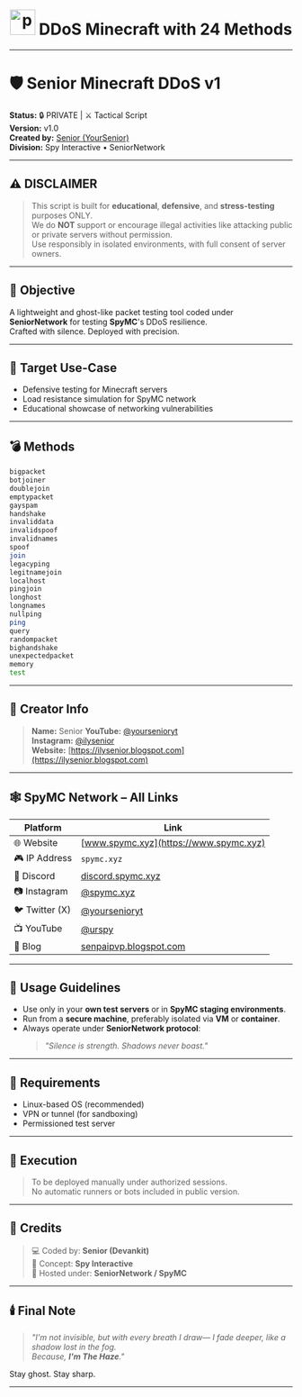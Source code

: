 
<h1 align="center">
  <img src="https://cdn0.iconfinder.com/data/icons/database-storage-5/60/server__database__fire__burn__safety-512.png" width="45" height="45" alt="post">
  DDoS Minecraft with 24 Methods
</h1>

---

# 🛡️ Senior Minecraft DDoS v1

**Status:** 🔒 PRIVATE | ⚔️ Tactical Script  
**Version:** v1.0  
**Created by:** [Senior (YourSenior)](https://www.instagram.com/yoursenioryt)  
**Division:** Spy Interactive • SeniorNetwork

---

## ⚠️ DISCLAIMER

> This script is built for **educational**, **defensive**, and **stress-testing** purposes ONLY.  
> We do **NOT** support or encourage illegal activities like attacking public or private servers without permission.  
> Use responsibly in isolated environments, with full consent of server owners.

---

## 🎯 Objective

A lightweight and ghost-like packet testing tool coded under **SeniorNetwork** for testing **SpyMC**'s DDoS resilience.  
Crafted with silence. Deployed with precision.

---

## 📡 Target Use-Case

- Defensive testing for Minecraft servers  
- Load resistance simulation for SpyMC network  
- Educational showcase of networking vulnerabilities

---

## 💣 Methods

```bash
bigpacket
botjoiner
doublejoin
emptypacket
gayspam
handshake
invaliddata
invalidspoof
invalidnames
spoof
join
legacyping
legitnamejoin
localhost
pingjoin
longhost
longnames
nullping
ping
query
randompacket
bighandshake
unexpectedpacket
memory
test
```

---

## 🧠 Creator Info

> **Name:** Senior
> **YouTube:** [@yoursenioryt](https://www.youtube.com/@yoursenioryt)  
> **Instagram:** [@ilysenior](https://www.instagram.com/ilysenior)  
> **Website:** [https://ilysenior.blogspot.com](https://ilysenior.blogspot.com)

---

## 🕸️ SpyMC Network – All Links

| Platform        | Link |
|----------------|------|
| 🌐 Website      | [www.spymc.xyz](https://www.spymc.xyz) |
| 🎮 IP Address   | `spymc.xyz` |
| 💬 Discord      | [discord.spymc.xyz](https://discord.spymc.xyz) |
| 📷 Instagram    | [@spymc.xyz](https://instagram.com/spymc.xyz) |
| 🐦 Twitter (X)  | [@yoursenioryt](https://twitter.com/yoursenioryt) |
| 📺 YouTube      | [@urspy](https://www.youtube.com/@urspy) |
| 📖 Blog         | [senpaipvp.blogspot.com](https://senpaipvp.blogspot.com) |

---

## 🚨 Usage Guidelines

- Use only in your **own test servers** or in **SpyMC staging environments**.  
- Run from a **secure machine**, preferably isolated via **VM** or **container**.  
- Always operate under **SeniorNetwork protocol**:  
  > *"Silence is strength. Shadows never boast."*

---

## 🧰 Requirements
- Linux-based OS (recommended)  
- VPN or tunnel (for sandboxing)  
- Permissioned test server

---

## 🧩 Execution

> To be deployed manually under authorized sessions.  
> No automatic runners or bots included in public version.

---

## 🧤 Credits

> 💻 Coded by: **Senior (Devankit)**  
> 🧠 Concept: **Spy Interactive**  
> 🔗 Hosted under: **SeniorNetwork / SpyMC**

---

## 🕯️ Final Note

> *"I'm not invisible, but with every breath I draw— I fade deeper, like a shadow lost in the fog.  
> Because, **I'm The Haze**."*

Stay ghost. Stay sharp.

---
```
